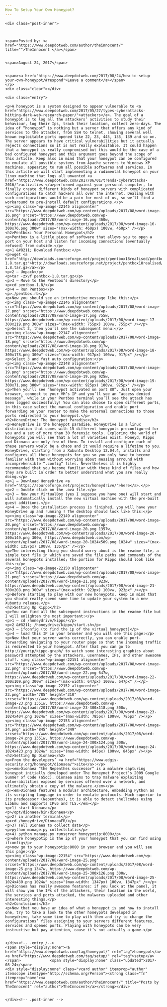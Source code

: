 ```yaml
---
How To Setup Your Own Honeypot?
---
```

<article class="post-listing post-22141 post type-post status-publish format-standard has-post-thumbnail hentry  tag-honeypot tag-setup">
    
    <div class="post-inner">
    
    
        
    <span>Posted by: <a href="https://www.deepdotweb.com/author/theinnocent/" title="">TheInnocent </a></span>
    
    
    <span>August 24, 2017</span>
    
    
    <span><a href="https://www.deepdotweb.com/2017/08/24/how-to-setup-your-own-honeypot/#respond">Leave a comment</a></span>
    </p>
    <div class="clear"></div>
    
    <div class="entry">
    
    <p>A honeypot is a system designed to appear vulnerable to <a href="https://www.deepdotweb.com/2017/05/27/types-cyberattacks-hitting-dark-web-research-paper/">attackers</a>. The goal of a honeypot is to log all the attackers’ activities to study their behaviour, log their Ips, track their location, collect zero-days. The idea of “honeypot” is nothing but a server that offers any kind of services to the attacker, from SSH to telnet, showing several well known exploitable ports opened like 22, 23, 445, 135, 139 and so on. The server appears to have critical vulnerabilities but it actually rejects connections so it is not really exploitable. It could happen that a honeypot is really compromised but this would be the case of a bad configured honeypot and this argument goes beyond the scope of this article. Keep also in mind that your honeypot can be configured to emulate all possible systems from Apache servers to Windows XP machines, appearing to run all possible softwares and services. In this article we will start implementing a rudimental honeypot on your linux machine that logs all unwanted <a href="https://www.deepdotweb.com/2017/06/01/trends-cyberattacks-2016/">activities </a>performed against your personal computer, to finally create different kinds of honeypot servers with complicated configurations to catch hackers all over the internet. Dealing with such configurations would be a pain for most of us, so we’ll find a workaround to pre-install default configurations.</p>
    <p><img class="wp-image-22145 aligncenter" src="https://www.deepdotweb.com/wp-content/uploads/2017/08/word-image-16.png" srcset="https://www.deepdotweb.com/wp-content/uploads/2017/08/word-image-16.png 460w, https://www.deepdotweb.com/wp-content/uploads/2017/08/word-image-16-300x76.png 300w" sizes="(max-width: 460px) 100vw, 460px" /></p>
    <h2>Pentbox: Your Personal Honeypot</h2>
    <p>Pentbox is a little piece of software that allows you to open a port on your host and listen for incoming connections (eventually refused) from outside.</p>
    <p>1 &#8211; Download Pentbox:</p>
    <p>wget <a href="http://downloads.sourceforge.net/project/pentbox18realised/pentbox-1.8.tar.gz">http://downloads.sourceforge.net/project/pentbox18realised/pentbox-1.8.tar.gz</a></p>
    <p>2 – Unpack</p>
    <p>tar -zxvf pentbox-1.8.tar.gz</p>
    <p>3 – Move to the Pentbox’s directory</p>
    <p>cd pentbox-1.8/</p>
    <p>4 – Run Pentbox</p>
    <p>./pentbox.rb</p>
    <p>Now you should see an introductive message like this:</p>
    <p><img class="wp-image-22146 aligncenter" src="https://www.deepdotweb.com/wp-content/uploads/2017/08/word-image-17.png" srcset="https://www.deepdotweb.com/wp-content/uploads/2017/08/word-image-17.png 755w, https://www.deepdotweb.com/wp-content/uploads/2017/08/word-image-17-300x219.png 300w" sizes="(max-width: 755px) 100vw, 755px" /></p>
    <p>Select 2, then you’ll see the subsequent menu:</p>
    <p><img class="wp-image-22147 aligncenter" src="https://www.deepdotweb.com/wp-content/uploads/2017/08/word-image-18.png" srcset="https://www.deepdotweb.com/wp-content/uploads/2017/08/word-image-18.png 917w, https://www.deepdotweb.com/wp-content/uploads/2017/08/word-image-18-300x178.png 300w" sizes="(max-width: 917px) 100vw, 917px" /></p>
    <p>Select 3 and fast auto configuration:</p>
    <p><img class="wp-image-22148 aligncenter" src="https://www.deepdotweb.com/wp-content/uploads/2017/08/word-image-19.png" srcset="https://www.deepdotweb.com/wp-content/uploads/2017/08/word-image-19.png 925w, https://www.deepdotweb.com/wp-content/uploads/2017/08/word-image-19-300x71.png 300w" sizes="(max-width: 925px) 100vw, 925px" /></p>
    <p>Then you’ll see “honeypot activated on port 80”. Just open your browser, connect to your VM’s IP and you’ll see an “access denied message”, while in your Pentbox terminal you’ll see the attack has been logged successfully! You can also choose to open different ports, in this case select the manual configuration and enable port forwarding on your router to make the external connections to those ports redirected to your honeypot.</p>
    <h2>HoneyDrive: The Honeypot Paradise</h2>
    <p>HoneyDrive is the honeypot paradise. HoneyDrive is a linux distribution that comes with 15 different honeypots preconfigured for you and a set of more than 30 forensic tools. Exploring the world of honeypots you will see that a lot of varieties exist. Honeyd, Kippo and Dionaea are only few of them. To install and configure each of these servers would be a chaos and it would require a lifetime to you. HoneyDrive, starting from a Xubuntu Desktop 12.04.4, installs and configures all these honeypots for you so you only have to become familiar with them without worrying about messing arround with incomprehensible “.config” files. Nevertheless it is highly recommended that you become familiar with these kind of files and how they are built in order to better understand what you are really doing.</p>
    <p>1 – Download HoneyDrive <a href="https://sourceforge.net/projects/honeydrive/">here</a>.</p>
    <p>2 – Double click on the .ova file.</p>
    <p>3 – Now your VirtualBox (yes I suppose you have one) will start and will automatically install the new virtual machine with the pre-built guest additions.</p>
    <p>4 – Once the installation process is finished, you will have your HoneyDrive up and running ! The desktop should look like this:</p>
    <p><img class="wp-image-22149 aligncenter" src="https://www.deepdotweb.com/wp-content/uploads/2017/08/word-image-20.png" srcset="https://www.deepdotweb.com/wp-content/uploads/2017/08/word-image-20.png 1357w, https://www.deepdotweb.com/wp-content/uploads/2017/08/word-image-20-300x149.png 300w, https://www.deepdotweb.com/wp-content/uploads/2017/08/word-image-20-1024x509.png 1024w" sizes="(max-width: 1357px) 100vw, 1357px" /></p>
    <p>The interesting thing you should worry about is the readme file, a simple text file in which are saved the file paths and commands of the several honeypots installed; the portion for Kippo should look like this:</p>
    <p><img class="wp-image-22150 aligncenter" src="https://www.deepdotweb.com/wp-content/uploads/2017/08/word-image-21.png" srcset="https://www.deepdotweb.com/wp-content/uploads/2017/08/word-image-21.png 923w, https://www.deepdotweb.com/wp-content/uploads/2017/08/word-image-21-300x208.png 300w" sizes="(max-width: 923px) 100vw, 923px" /></p>
    <p>Before starting to play with our new honeypots, keep in mind that you should really spend some time to update your system to a new Xubuntu release.</p>
    <h2>Setting Up Kippo</h2>
    <p>You can find all the subsequent instructions in the readme file but I will enlighten the most important:</p>
    <p>1 – cd /honeydrive/kippo/</p>
    <p>2 &#8211; /honeydrive/kippo/start.sh</p>
    <p>3 – ifconfig (to find the ip of the virtual honeypot)</p>
    <p>4 – load this IP in your browser and you will see this page:</p>
    <p>Now that your server works correctly, you can enable port-forwarding navigating to your router page so that the incoming traffic is redirected to your honeypot. After that you can go to http://yourip/kippo-graph/ to watch some interesting graphics about password attempted by the attackers, usernames, IPs, and other awesome stuff. <img class="wp-image-22151 aligncenter" src="https://www.deepdotweb.com/wp-content/uploads/2017/08/word-image-22.png" srcset="https://www.deepdotweb.com/wp-content/uploads/2017/08/word-image-22.png 647w, https://www.deepdotweb.com/wp-content/uploads/2017/08/word-image-22-300x109.png 300w" sizes="(max-width: 647px) 100vw, 647px" /></p>
    <p><img class="wp-image-22152 aligncenter" src="https://www.deepdotweb.com/wp-content/uploads/2017/08/word-image-23.png" width="785" height="310" srcset="https://www.deepdotweb.com/wp-content/uploads/2017/08/word-image-23.png 1351w, https://www.deepdotweb.com/wp-content/uploads/2017/08/word-image-23-300x118.png 300w, https://www.deepdotweb.com/wp-content/uploads/2017/08/word-image-23-1024x404.png 1024w" sizes="(max-width: 785px) 100vw, 785px" /></p>
    <p><img class="wp-image-22153 aligncenter" src="https://www.deepdotweb.com/wp-content/uploads/2017/08/word-image-24.png" width="845" height="349" srcset="https://www.deepdotweb.com/wp-content/uploads/2017/08/word-image-24.png 1351w, https://www.deepdotweb.com/wp-content/uploads/2017/08/word-image-24-300x124.png 300w, https://www.deepdotweb.com/wp-content/uploads/2017/08/word-image-24-1024x423.png 1024w" sizes="(max-width: 845px) 100vw, 845px" /></p>
    <h2>Setting Up Dionaea</h2>
    <p>From the developers’ <a href="https://www.edgis-security.org/honeypot/dionaea/">site</a>:</p>
    <p><em>Dionaea “the Nepenthes successor” is a malware capturing honeypot initially developed under The Honeynet Project’s 2009 Google Summer of Code (GSoC). Dionaea aims to trap malware exploiting vulnerabilities exposed by services offered over a network, and ultimately obtain a copy of the malware.</em></p>
    <p><em>Dionaea features a modular architecture, embedding Python as its scripting language in order to emulate protocols. Much superior to its predecessor (Nepenthes), it is able to detect shellcodes using LibEmu and supports IPv6 and TLS.</em></p>
    <p>1) start Dionaea</p>
    <p>/opt/dionaea/bin/dionaea</p>
    <p>2) in another terminal</p>
    <p>cd /honeydrive/DionaeaFR/</p>
    <p>3) Tell Dionaea to collect data</p>
    <p>python manage.py collectstatic</p>
    <p>4) python manage.py runserver honeypotip:8000</p>
    <p>where honeypotip is the ip of your honeypot that you can find using ifconfig</p>
    <p>now go to your honeypotip:8000 in your browser and you will see this page:</p>
    <p><img class="wp-image-22154" src="https://www.deepdotweb.com/wp-content/uploads/2017/08/word-image-25.png" srcset="https://www.deepdotweb.com/wp-content/uploads/2017/08/word-image-25.png 1347w, https://www.deepdotweb.com/wp-content/uploads/2017/08/word-image-25-300x126.png 300w, https://www.deepdotweb.com/wp-content/uploads/2017/08/word-image-25-1024x430.png 1024w" sizes="(max-width: 1347px) 100vw, 1347px" /></p>
    <p>Dionaea has really awesome features: if you look at the panel, it will show you the IPs of the attackers, their location in the world, the services and ports attacked, the malwares uploaded and other interesting things.</p>
    <h2>Conclusions</h2>
    <p>Now that you have an idea of what a honeypot is and how to install one, try to take a look to the other honeypots developed in honeydrive, take some time to play with them and try to change the configurations’ files assigning to your servers different features, services and opened ports. Playing with honeypots can be very instructive but pay attention, cause it’s not actually a game.</p>
    
    
    </div><!-- .entry /-->
    <span style="display:none"><a href="https://www.deepdotweb.com/tag/honeypot/" rel="tag">honeypot</a> <a href="https://www.deepdotweb.com/tag/setup/" rel="tag">setup</a></span>				<span style="display:none" class="updated">2017-08-24</span>
    <div style="display:none" class="vcard author" itemprop="author" itemscope itemtype="http://schema.org/Person"><strong class="fn" itemprop="name"><a href="https://www.deepdotweb.com/author/theinnocent/" title="Posts by TheInnocent" rel="author">TheInnocent</a></strong></div>
    
    
    </div><!-- .post-inner -->
</article><!-- .post-listing -->

